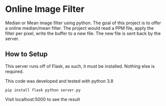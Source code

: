 # Online Image Filter
Median or Mean image filter using python. The goal of this project is to offer a online median/mean filter. The project would read a PPM file, apply the filter per pixel, write the buffer to a new file. The new file is sent back by the server. 

## How to Setup
This server runs off of Flask, as such, it must be installed. Nothing else is required.

This code was developed and tested with python 3.8

`
pip install flask
python server.py
`

Visit localhost:5000 to see the result
